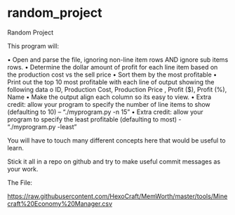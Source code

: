# random_project
 Random Project

This program will:
 
•	Open and parse the file, ignoring non-line item rows AND ignore sub items rows.
•	Determine the dollar amount of profit for each line item based on the production cost vs the sell price
•	Sort them by the most profitable 
•	Print out the top 10 most profitable with each line of output showing the following data
o	ID, Production Cost, Production Price , Profit ($), Profit (%), Name
•	Make the output align each column so its easy to view.
•	Extra credit: allow your program to specify the number of line items to show (defaulting to 10) – “./myprogram.py -n 15”
•	Extra credit: allow your program to specify the least profitable (defaulting to most) -  “./myprogram.py -least”
 
You will have to touch many different concepts here that would be useful to learn.
 
Stick it all in a repo on github and try to make useful commit messages as your work.

The File:

https://raw.githubusercontent.com/HexoCraft/MemWorth/master/tools/Minecraft%20Economy%20Manager.csv 

